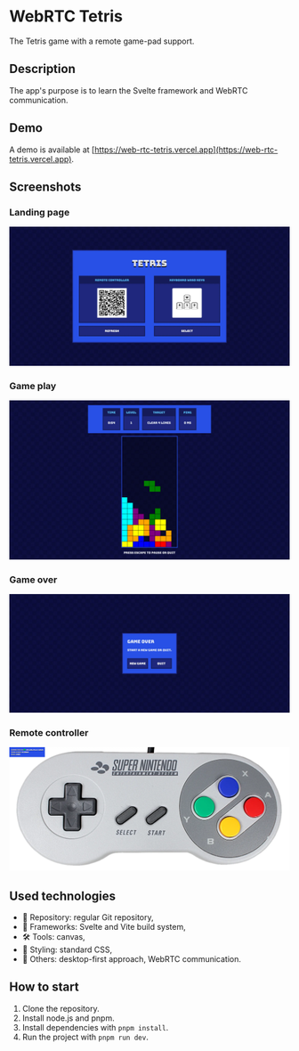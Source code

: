# WebRTC Tetris

The Tetris game with a remote game-pad support.

## Description

The app's purpose is to learn the Svelte framework and WebRTC communication.

## Demo

A demo is available at [https://web-rtc-tetris.vercel.app](https://web-rtc-tetris.vercel.app).

## Screenshots

### Landing page

![landing-page](./screenshots/landing-page.webp)

### Game play

![game-play](./screenshots/gameplay.webp)

### Game over

![game-over](./screenshots/game-over.webp)

### Remote controller

![remote-controller](./screenshots/remote-controller.webp)

## Used technologies

- 🎁 Repository: regular Git repository,
- 🧰 Frameworks: Svelte and Vite build system,
- 🛠️ Tools: canvas,
- 🎨 Styling: standard CSS,
- 💎 Others: desktop-first approach, WebRTC communication.

## How to start

1. Clone the repository.
2. Install node.js and pnpm.
3. Install dependencies with `pnpm install`.
4. Run the project with `pnpm run dev`.
